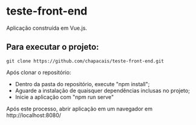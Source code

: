 # teste-front-end

Aplicação construída em Vue.js.

## Para executar o projeto:
```
git clone https://github.com/chapacais/teste-front-end.git
```
Após clonar o repositório:
- Dentro da pasta do repositório, execute "npm install";
- Aguarde a instalação de quaisquer dependências inclusas no projeto;
- Inicie a aplicação com "npm run serve"

Após este processo, abrir aplicação em um navegador em http://localhost:8080/

